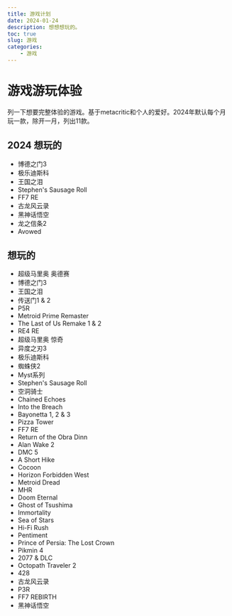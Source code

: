 ```yaml
---
title: 游戏计划
date: 2024-01-24
description: 想想想玩的。
toc: true
slug: 游戏
categories:
    - 游戏
---
```


# 游戏游玩体验

列一下想要完整体验的游戏。基于metacritic和个人的爱好。2024年默认每个月玩一款，除开一月，列出11款。

## 2024 想玩的
* 博德之门3
* 极乐迪斯科
* 王国之泪
* Stephen's Sausage Roll
* FF7 RE
* 古龙风云录
* 黑神话悟空
* 龙之信条2
* Avowed

## 想玩的

* 超级马里奥 奥德赛
* 博德之门3
* 王国之泪
* 传送门1 & 2
* P5R
* Metroid Prime Remaster
* The Last of Us Remake 1 & 2
* RE4 RE
* 超级马里奥 惊奇
* 异度之刃3
* 极乐迪斯科
* 蜘蛛侠2
* Myst系列
* Stephen's Sausage Roll
* 空洞骑士
* Chained Echoes
* Into the Breach
* Bayonetta 1, 2 & 3
* Pizza Tower
* FF7 RE
* Return of the Obra Dinn
* Alan Wake 2
* DMC 5
* A Short Hike
* Cocoon
* Horizon Forbidden West
* Metroid Dread
* MHR
* Doom Eternal
* Ghost of Tsushima
* Immortality
* Sea of Stars
* Hi-Fi Rush
* Pentiment
* Prince of Persia: The Lost Crown
* Pikmin 4
* 2077 & DLC
* Octopath Traveler 2
* 428
* 古龙风云录
* P3R
* FF7 REBIRTH
* 黑神话悟空
